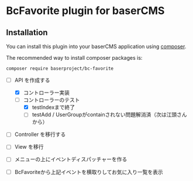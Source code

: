 # BcFavorite plugin for baserCMS

## Installation

You can install this plugin into your baserCMS application using [composer](https://getcomposer.org).

The recommended way to install composer packages is:

```
composer require baserproject/bc-favorite
```

- [ ] API を作成する
  - [x] コントローラー実装
  - [ ] コントローラーのテスト
    - [x] testIndexまで終了
    - [ ] testAdd / UserGroupがcontainされない問題解消済（次は江頭さんから）
- [ ] Controller を移行する
- [ ] View を移行
- [ ] メニューの上にイベントディスパッチャーを作る
- [ ] BcFavoriteから上記イベントを横取りしてお気に入り一覧を表示

